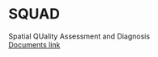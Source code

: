 # SQUAD
Spatial QUality Assessment and Diagnosis  
[Documents link](https://squad-py.readthedocs.io/en/latest/)
